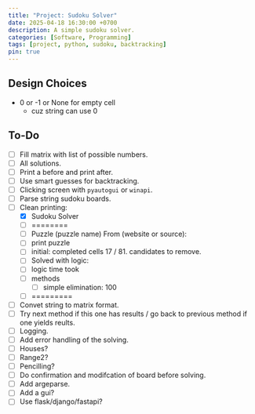 ```yaml
---
title: "Project: Sudoku Solver"
date: 2025-04-18 16:30:00 +0700
description: A simple sudoku solver.
categories: [Software, Programming]
tags: [project, python, sudoku, backtracking]
pin: true
---
```


## Design Choices

- 0 or -1 or None for empty cell
  - cuz string can use 0

## To-Do

- [ ] Fill matrix with list of possible numbers.
- [ ] All solutions.
- [ ] Print a before and print after.
- [ ] Use smart guesses for backtracking.
- [ ] Clicking screen with `pyautogui` or `winapi`.
- [ ] Parse string sudoku boards.
- [ ] Clean printing:
  - [x] Sudoku Solver
  - [ ] ========
  - [ ] Puzzle (puzzle name) From (website or source):
  - [ ] print puzzle
  - [ ] initial: completed cells 17 / 81. candidates to remove.
  - [ ] Solved with logic:
  - [ ] logic time took
  - [ ] methods
    - [ ] simple elimination: 100
  - [ ] =========
- [ ] Convet string to matrix format.
- [ ] Try next method if this one has results / go back to previous method if one yields reults.
- [ ] Logging.
- [ ] Add error handling of the solving.
- [ ] Houses?
- [ ] Range2? 
- [ ] Pencilling?
- [ ] Do confirmation and modifcation of board before solving.
- [ ] Add argeparse.
- [ ] Add a gui?
- [ ] Use flask/django/fastapi?
